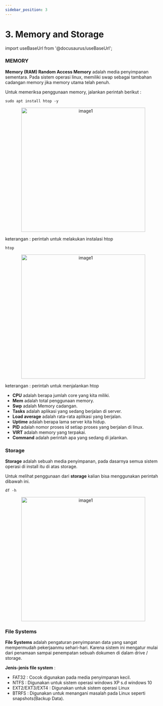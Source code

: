 ```yaml
---
sidebar_position: 3
---
```


# 3. Memory and Storage

import useBaseUrl from '@docusaurus/useBaseUrl';

### MEMORY
**Memory (RAM) Random Access Memory** adalah media penyimpanan sementara. Pada sistem operasi linux, memiliki swap sebagai tambahan cadangan memory jika memory utama telah penuh. 

Untuk memeriksa penggunaan memory, jalankan perintah berikut :
```shell
sudo apt install htop -y
```

  <center>
  <img alt="image1" src={useBaseUrl('img/docs/mem1.png')} height="400px"/>
  </center>

keterangan : perintah untuk melakukan instalasi htop

```shell
htop
```

  <center>
  <img alt="image1" src={useBaseUrl('img/docs/mem2.png')} height="400px"/>
  </center>

keterangan : perintah untuk menjalankan htop

- **CPU** adalah berapa jumlah core yang kita miliki.
- **Mem** adalah total penggunaan memory.
- **Swp** adalah Memory cadangan.
- **Tasks** adalah aplikasi yang sedang berjalan di server.
- **Load average** adalah rata-rata aplikasi yang berjalan.
- **Uptime** adalah berapa lama server kita hidup.
- **PID** adalah nomor proses id setiap proses yang berjalan di linux.
- **VIRT** adalah memory yang terpakai.
- **Command** adalah perintah apa yang sedang di jalankan.

### Storage
**Storage** adalah sebuah media penyimpanan, pada dasarnya semua sistem operasi di install itu di atas storage.

Untuk melihat penggunaan dari **storage** kalian bisa menggunakan perintah dibawah ini.

```shell
df -h
```

  <center>
  <img alt="image1" src={useBaseUrl('img/docs/mem3.png')} height="400px"/>
  </center>

### File Systems
**File Systems** adalah pengaturan penyimpanan data yang sangat mempermudah pekerjaanmu sehari-hari. Karena sistem ini mengatur mulai dari penamaan sampai penempatan sebuah dokumen di dalam drive / storage.

**Jenis-jenis file system** :
- FAT32 : Cocok digunakan pada media penyimpanan kecil.
- NTFS : Digunakan untuk sistem operasi windows XP s.d windows 10
- EXT2/EXT3/EXT4 : Digunakan untuk sistem operasi Linux
- BTRFS : Digunakan untuk menangani masalah pada Linux seperti snapshots(Backup Data).
